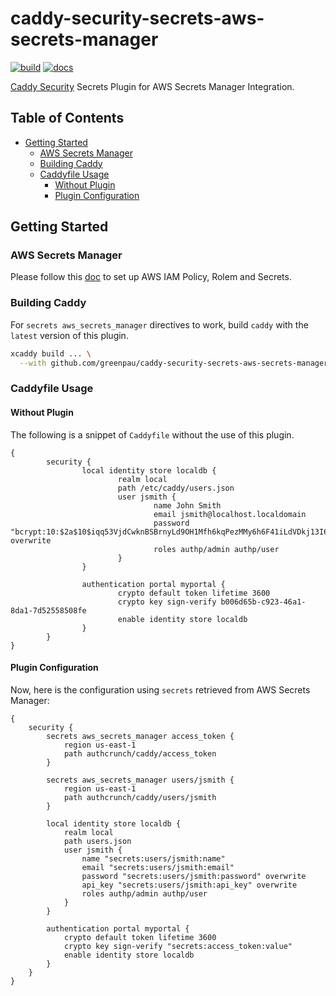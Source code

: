 # caddy-security-secrets-aws-secrets-manager

[![build](https://github.com/greenpau/caddy-security-secrets-aws-secrets-manager/actions/workflows/build.yml/badge.svg)](https://github.com/greenpau/caddy-security-secrets-aws-secrets-manager/actions/workflows/build.yml)
[![docs](https://img.shields.io/badge/godoc-reference-blue.svg)](https://pkg.go.dev/github.com/greenpau/caddy-security-secrets-aws-secrets-manager)

[Caddy Security](https://github.com/greenpau/caddy-security) Secrets Plugin
for AWS Secrets Manager Integration.

<!-- begin-markdown-toc -->
## Table of Contents

* [Getting Started](#getting-started)
  * [AWS Secrets Manager](#aws-secrets-manager)
  * [Building Caddy](#building-caddy)
  * [Caddyfile Usage](#caddyfile-usage)
    * [Without Plugin](#without-plugin)
    * [Plugin Configuration](#plugin-configuration)

<!-- end-markdown-toc -->

## Getting Started

### AWS Secrets Manager

Please follow this [doc](https://github.com/greenpau/go-authcrunch-secrets-aws-secrets-manager#getting-started)
to set up AWS IAM Policy, Rolem and Secrets.

### Building Caddy

For `secrets aws_secrets_manager` directives to work, build `caddy` with the
`latest` version of this plugin.

```bash
xcaddy build ... \
  --with github.com/greenpau/caddy-security-secrets-aws-secrets-manager@latest
```

### Caddyfile Usage

#### Without Plugin

The following is a snippet of `Caddyfile` without the use of this plugin.

```
{
        security {
                local identity store localdb {
                        realm local
                        path /etc/caddy/users.json
                        user jsmith {
                                name John Smith
                                email jsmith@localhost.localdomain
                                password "bcrypt:10:$2a$10$iqq53VjdCwknBSBrnyLd9OH1Mfh6kqPezMMy6h6F41iLdVDkj13I6" overwrite
                                roles authp/admin authp/user
                        }
                }

                authentication portal myportal {
                        crypto default token lifetime 3600
                        crypto key sign-verify b006d65b-c923-46a1-8da1-7d52558508fe
                        enable identity store localdb
                }
        }
}
```

#### Plugin Configuration

Now, here is the configuration using `secrets` retrieved from AWS Secrets Manager:

```
{
	security {
		secrets aws_secrets_manager access_token {
			region us-east-1
			path authcrunch/caddy/access_token
		}

		secrets aws_secrets_manager users/jsmith {
			region us-east-1
			path authcrunch/caddy/users/jsmith
		}

		local identity store localdb {
			realm local
			path users.json
			user jsmith {
				name "secrets:users/jsmith:name"
				email "secrets:users/jsmith:email"
				password "secrets:users/jsmith:password" overwrite
				api_key "secrets:users/jsmith:api_key" overwrite
				roles authp/admin authp/user
			}
		}

		authentication portal myportal {
			crypto default token lifetime 3600
			crypto key sign-verify "secrets:access_token:value"
			enable identity store localdb
		}
	}
}
```
